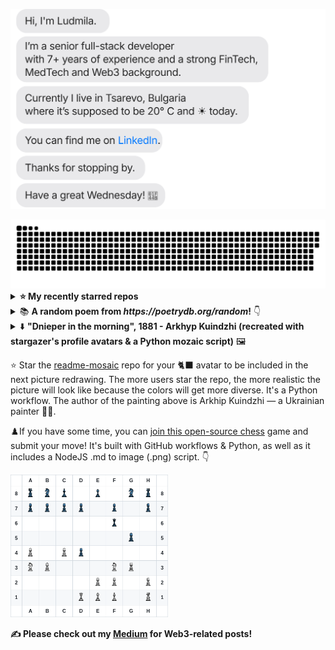 [![](https://raw.githubusercontent.com/milaabl/milaabl/main/chat.svg)](https://www.linkedin.com/in/ludmila-a-dev/)

<!-- https://github.com/milaabl/milaabl/assets/86361434/c35b0e6f-acf0-435e-920d-b90faa4788ad -->

<img alt="Snake eating my contributions for breakfast🧉" src="https://raw.githubusercontent.com/milaabl/milaabl-readme/preview/github-contribution-grid-snake.svg" />

<details>
<summary>
  <strong>⭐ My recently starred repos </strong>
</summary>
  
<!-- Starred repos start -->
| Name | Url | Stars | Description |
| --- | --- |  --- |  --- |
| LimeChain/mongoose-immutable-plugin|https://github.com/LimeChain/mongoose-immutable-plugin|2|Mongoose plugin guarding fields from modifications|
| ankitects/anki|https://github.com/ankitects/anki|15324|Anki's shared backend and web components, and the Qt frontend|
| lightningnetwork/lnd|https://github.com/lightningnetwork/lnd|7138|Lightning Network Daemon ⚡️|
| CoNarrative/mongo-immutable|https://github.com/CoNarrative/mongo-immutable|10|Immutable MongoDB.|
| lightningdevkit/rust-lightning|https://github.com/lightningdevkit/rust-lightning|998|A highly modular Bitcoin Lightning library written in Rust. It's rust-lightning, not Rusty's Lightning!|
| node-lightning/node-lightning|https://github.com/node-lightning/node-lightning|121|Bitcoin Lighting Network implemented in Node.js|
| OpenZeppelin/openzeppelin-contracts-upgradeable|https://github.com/OpenZeppelin/openzeppelin-contracts-upgradeable|876|Upgradeable variant of OpenZeppelin Contracts, meant for use in upgradeable contracts. |
| dapphub/ds-test|https://github.com/dapphub/ds-test|186|Assertions, equality checks and other test helpers|
| hbarcelos/forge-multi-version|https://github.com/hbarcelos/forge-multi-version|21|Using forge with multiple solc versions|
| threshold-network/merkle-distribution|https://github.com/threshold-network/merkle-distribution|1|Threshold Network rewards generation and distribution|
| nucypher/nucypher-contracts|https://github.com/nucypher/nucypher-contracts|13|Ethereum contracts supporting TACo applications on the Threshold Network.|
| keep-network/tbtc-v2|https://github.com/keep-network/tbtc-v2|38|Trustlessly tokenized Bitcoin on Ethereum, version 2|
| TotallyMaliciousCryptoBro/TotallyMaliciousCryptoBro|https://github.com/TotallyMaliciousCryptoBro/TotallyMaliciousCryptoBro|4||
| ethereum/EIPs|https://github.com/ethereum/EIPs|12026|The Ethereum Improvement Proposal repository|
| pcaversaccio/reentrancy-attacks|https://github.com/pcaversaccio/reentrancy-attacks|982|A chronological and (hopefully) complete list of reentrancy attacks to date.|
| StableLib/stablelib|https://github.com/StableLib/stablelib|148|A stable library of useful TypeScript/JavaScript code|
| snappyjs/node-request-queue|https://github.com/snappyjs/node-request-queue|8|A utility to queue up a number requests to be executed in parallel batches with possible waitTime between them.|
| TP-Lab/tp-js-sdk|https://github.com/TP-Lab/tp-js-sdk|178|TokenPocket JS API for Dapp of ETH, IOST, TRON, COSMOS, SOLANA, EOS etc. (mobile only)|
| petr-hejda/solidity-merkle-airdrop|https://github.com/petr-hejda/solidity-merkle-airdrop|3|Example implementation of ERC20 token airdrop using merkle tree|
| MetaMask/KeyringController|https://github.com/MetaMask/KeyringController|207|A module for managing groups of Ethereum accounts and using them.|
| appwrite/appwrite|https://github.com/appwrite/appwrite|36792|Build like a team of hundreds_|
| novuhq/novu|https://github.com/novuhq/novu|29325|🔥 The open-source notification infrastructure with fully functional embedded notification center 🚀🚀🚀|
| wagmi-dev/references|https://github.com/wagmi-dev/references|92|Collection of Chains & Connectors for wagmi|
| pancakeswap/pancake-frontend|https://github.com/pancakeswap/pancake-frontend|2416|:pancakes: Pancake main features (farms, pools, IFO, lottery, profiles)|
| paperxyz/js-sdk|https://github.com/paperxyz/js-sdk|5||
| Infrablok/login-with-metamask-using-node-js-express-js-react-js-postgresql|https://github.com/Infrablok/login-with-metamask-using-node-js-express-js-react-js-postgresql|2|Login with MetaMask using Node JS, Express Js , React Js& Postgresql|
| metaspartan/wallet-address-validator|https://github.com/metaspartan/wallet-address-validator|2|Useful NodeJS & JS Library for validation of Bitcoin, Litecoin, Denarius, and other cryptocoin addresses|
| thirdweb-example/login-with-wallet|https://github.com/thirdweb-example/login-with-wallet|20|Authenticate to a backend using the sign in with ethereum standard provided by thirdweb auth|
| Rari-Capital/nova|https://github.com/Rari-Capital/nova|216|Read and write to L1 with minimal latency and no trust tradeoffs.|
| 0xTex/bond-contracts|https://github.com/0xTex/bond-contracts|1|Source code for released Bond Protocol smart contracts.|

<!-- Starred repos end -->

</details>

<details>
  <summary>📚 <strong>A random poem from <em>https://poetrydb.org/random</em>!</strong> 👇 </summary>

<!-- Start poem -->
# 💮 Sister Rosa: A Ballad by *Percy Bysshe Shelley*

<p>
    The death-bell beats!--<br/>The mountain repeats<br/>The echoing sound of the knell;<br/>And the dark Monk now<br/>Wraps the cowl round his brow,<br/>As he sits in his lonely cell.<br/><br/>And the cold hand of death<br/>Chills his shuddering breath,<br/>As he lists to the fearful lay<br/>Which the ghosts of the sky,<br/>As they sweep wildly by,<br/>Sing to departed day.<br/>And they sing of the hour<br/>When the stern fates had power<br/>To resolve Rosa's form to its clay.<br/><br/>But that hour is past;<br/>And that hour was the last<br/>Of peace to the dark Monk's brain.<br/>Bitter tears, from his eyes, gushed silent and fast;<br/>And he strove to suppress them in vain.<br/><br/>Then his fair cross of gold he dashed on the floor,<br/>When the death-knell struck on his ear.--<br/>'Delight is in store<br/>For her evermore;<br/>But for me is fate, horror, and fear.'<br/><br/>Then his eyes wildly rolled,<br/>When the death-bell tolled,<br/>And he raged in terrific woe.<br/>And he stamped on the ground,--<br/>But when ceased the sound,<br/>Tears again began to flow.<br/><br/>And the ice of despair<br/>Chilled the wild throb of care,<br/>And he sate in mute agony still;<br/>Till the night-stars shone through the cloudless air,<br/>And the pale moonbeam slept on the hill.<br/><br/>Then he knelt in his cell:--<br/>And the horrors of hell<br/>Were delights to his agonized pain,<br/>And he prayed to God to dissolve the spell,<br/>Which else must for ever remain.<br/><br/>And in fervent pray'r he knelt on the ground,<br/>Till the abbey bell struck One:<br/>His feverish blood ran chill at the sound:<br/>A voice hollow and horrible murmured around--<br/>'The term of thy penance is done!'<br/><br/>Grew dark the night;<br/>The moonbeam bright<br/>Waxed faint on the mountain high;<br/>And, from the black hill,<br/>Went a voice cold and still,--<br/>'Monk! thou art free to die.'<br/><br/>Then he rose on his feet,<br/>And his heart loud did beat,<br/>And his limbs they were palsied with dread;<br/>Whilst the grave's clammy dew<br/>O'er his pale forehead grew;<br/>And he shuddered to sleep with the dead.<br/><br/>And the wild midnight storm<br/>Raved around his tall form,<br/>As he sought the chapel's gloom:<br/>And the sunk grass did sigh<br/>To the wind, bleak and high,<br/>As he searched for the new-made tomb.<br/><br/>And forms, dark and high,<br/>Seemed around him to fly,<br/>And mingle their yells with the blast:<br/>And on the dark wall<br/>Half-seen shadows did fall,<br/>As enhorrored he onward passed.<br/><br/>And the storm-fiends wild rave<br/>O'er the new-made grave,<br/>And dread shadows linger around.<br/>The Monk called on God his soul to save,<br/>And, in horror, sank on the ground.<br/><br/>Then despair nerved his arm<br/>To dispel the charm,<br/>And he burst Rosa's coffin asunder.<br/>And the fierce storm did swell<br/>More terrific and fell,<br/>And louder pealed the thunder.<br/><br/>And laughed, in joy, the fiendish throng,<br/>Mixed with ghosts of the mouldering dead:<br/>And their grisly wings, as they floated along,<br/>Whistled in murmurs dread.<br/><br/>And her skeleton form the dead Nun reared<br/>Which dripped with the chill dew of hell.<br/>In her half-eaten eyeballs two pale flames appeared,<br/>And triumphant their gleam on the dark Monk glared,<br/>As he stood within the cell.<br/><br/>And her lank hand lay on his shuddering brain;<br/>But each power was nerved by fear.--<br/>'I never, henceforth, may breathe again;<br/>Death now ends mine anguished pain.--<br/>The grave yawns,--we meet there.'<br/><br/>And her skeleton lungs did utter the sound,<br/>So deadly, so lone, and so fell,<br/>That in long vibrations shuddered the ground;<br/>And as the stern notes floated around,<br/>A deep groan was answered from hell.
</p>

***
<!-- End poem -->
</details>

<details>
<summary>
  ⬇️ <strong>"Dnieper in the morning", 1881 - Arkhyp Kuindzhi (recreated with stargazer's profile avatars & a Python mozaic script)</strong> 🖼️
</summary>

<img width="49%" src="https://raw.githubusercontent.com/milaabl/readme-mosaic/main/data/input.jpg" alt="Original picture"/>
<img width="49%" src="https://raw.githubusercontent.com/milaabl/readme-mosaic/main/data/output.jpg" alt="Output picture"/>
<img width="70%" src="https://raw.githubusercontent.com/milaabl/readme-mosaic/main/data/output.gif" alt="Output GIF"/>
</details>

⭐ Star the [readme-mosaic](https://github.com/milaabl/readme-mosaic) repo for your 🐈‍⬛ avatar to be included in the next picture redrawing. The more users star the repo, the more realistic the picture will look like because the colors will get more diverse. It's a Python workflow. The author of the painting above is Arkhip Kuindzhi — a Ukrainian painter 💙💛.

♟️If you have some time, you can [join this open-source chess](https://github.com/milaabl/readme-chess) game and submit your move! It's built with GitHub workflows & Python, as well as it includes a NodeJS .md to image (.png) script. 👇

<a href="https://github.com/milaabl/readme-chess/blob/master/README.md"><img src="https://raw.githubusercontent.com/milaabl/readme-chess/master/chess.png" alt="README chess dynamic game preview" width="50%" /></a>

<strong>✍️ Please check out my <a href="https://medium.com/@milaabl2405">Medium</a> for Web3-related posts!</strong>
